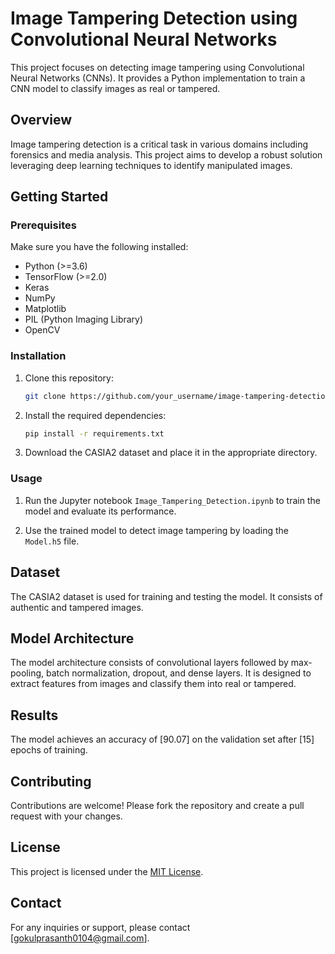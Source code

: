 # Image Tampering Detection using Convolutional Neural Networks

This project focuses on detecting image tampering using Convolutional Neural Networks (CNNs). It provides a Python implementation to train a CNN model to classify images as real or tampered.

## Overview

Image tampering detection is a critical task in various domains including forensics and media analysis. This project aims to develop a robust solution leveraging deep learning techniques to identify manipulated images.

## Getting Started

### Prerequisites

Make sure you have the following installed:

- Python (>=3.6)
- TensorFlow (>=2.0)
- Keras
- NumPy
- Matplotlib
- PIL (Python Imaging Library)
- OpenCV

### Installation

1. Clone this repository:

   ```bash
   git clone https://github.com/your_username/image-tampering-detection.git
   ```

2. Install the required dependencies:

   ```bash
   pip install -r requirements.txt
   ```

3. Download the CASIA2 dataset and place it in the appropriate directory.

### Usage

1. Run the Jupyter notebook `Image_Tampering_Detection.ipynb` to train the model and evaluate its performance.

2. Use the trained model to detect image tampering by loading the `Model.h5` file.

## Dataset

The CASIA2 dataset is used for training and testing the model. It consists of authentic and tampered images.

## Model Architecture

The model architecture consists of convolutional layers followed by max-pooling, batch normalization, dropout, and dense layers. It is designed to extract features from images and classify them into real or tampered.

## Results

The model achieves an accuracy of [90.07] on the validation set after [15] epochs of training.

## Contributing

Contributions are welcome! Please fork the repository and create a pull request with your changes.

## License

This project is licensed under the [MIT License](LICENSE).

## Contact

For any inquiries or support, please contact [gokulprasanth0104@gmail.com].

